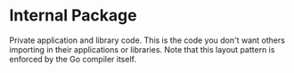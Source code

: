 # Internal Package
Private application and library code. This is the code you don't want others importing in their applications or libraries. Note that this layout pattern is enforced by the Go compiler itself. 
